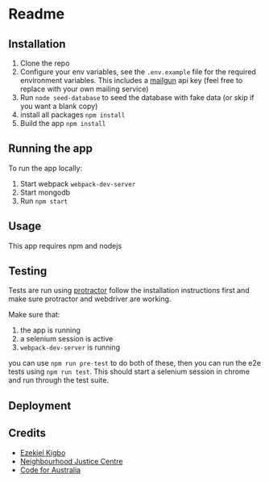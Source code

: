 # Readme
## Installation
1. Clone the repo
2. Configure your env variables, see the `.env.example` file for the required environment variables. This includes a [mailgun](https://mailgun.com/) api key (feel free to replace with your own mailing service)
3. Run `node seed-database` to seed the database with fake data (or skip if you want a blank copy)
4. install all packages `npm install`
5. Build the app `npm install`

## Running the app
To run the app locally:
1. Start webpack `webpack-dev-server`
2. Start mongodb
3. Run `npm start`

## Usage
This app requires npm and nodejs

## Testing
Tests are run using [protractor](www.protractortest.org) follow the installation instructions first and make sure protractor and webdriver are working.

Make sure that:

1. the app is running
2. a selenium session is active
3. `webpack-dev-server` is running

you can use `npm run pre-test` to do both of these, then you can run the e2e tests using `npm run test`. This should start a selenium session in chrome and run through the test suite.

## Deployment


## Credits
* [Ezekiel Kigbo](http://eakigbo.me )
* [Neighbourhood Justice Centre](http://neighbourhoodjustice.vic.gov.au)
* [Code for Australia](https://codeforaustralia.org)
